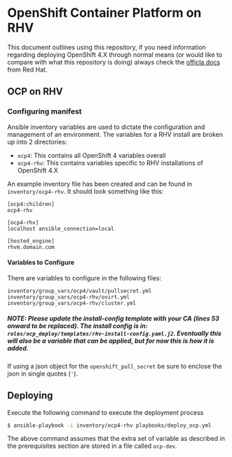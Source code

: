 # OpenShift Container Platform on RHV

This document outlines using this repository, if you need information regarding deploying OpenShift 4.X through normal means (or would like to compare with what this repository is doing) always check the [officla docs](https://docs.openshift.com) from Red Hat.

## OCP on RHV

### Configuring manifest

Ansible inventory variables are used to dictate the configuration and management of an environment. The variables for a RHV install are broken up into 2 directories:

* `ocp4`: This contains all OpenShift 4 variables overall
* `ocp4-rhv`: This contains variables specific to RHV installations of OpenShift 4.X

An example inventory file has been created and can be found in `inventory/ocp4-rhv`. It should look something like this:

```
[ocp4:children]
ocp4-rhv

[ocp4-rhv]
localhost ansible_connection=local

[hosted_engine]
rhvm.domain.com
```

#### Variables to Configure

There are variables to configure in the following files:

```
inventory/group_vars/ocp4/vault/pullsecret.yml
inventory/group_vars/ocp4-rhv/ovirt.yml
inventory/group_vars/ocp4-rhv/cluster.yml
```
##### NOTE: Please update the install-config template with your CA (lines 53 onward to be replaced). The install config is in: `roles/ocp_deploy/templates/rhv-install-config.yaml.j2`. Eventually this will also be a variable that can be applied, but for now this is how it is added.

If using a json object for the `openshift_pull_secret` be sure to enclose the json in single quotes (`'`).

## Deploying

Execute the following command to execute the deployment process

```sh
$ ansible-playbook -i inventory/ocp4-rhv playbooks/deploy_ocp.yml
```

The above command assumes that the extra set of variable as described in the prerequisites section are stored in a file called `ocp-dev`.
